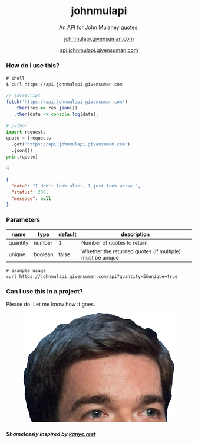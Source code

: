 <div align="center">

# johnmulapi

An API for John Mulaney quotes.

[johnmulapi.givensuman.com](https://johnmulapi.givensuman.com)

[api.johnmulapi.givensuman.com](https://api.johnmulapi.givensuman.com)

</div>

### How do I use this?

```shell
# shell
$ curl https://api.johnmulapi.givensuman.com
```

```javascript
// javascript
fetch('https://api.johnmulapi.givensuman.com')
   .then(res => res.json())
   .then(data => console.log(data);
```

```python
# python
import requests
quote = (requests
  .get('https://api.johnmulapi.givensuman.com')
  .json())
print(quote)
```

☟

```json
{
  "data": "I don't look older, I just look worse.",
  "status": 200,
  "message": null
}
```

### Parameters

| name     | type    | default | description                                              |
| -------- | ------- | ------- | -------------------------------------------------------- |
| quantity | number  | 1       | Number of quotes to return                               |
| unique   | boolean | false   | Whether the returned quotes (if multiple) must be unique |

```
# example usage
curl https://johnmulapi.givensuman.com/api?quantity=5&unique=true
```

### Can I use this in a project?

Please do. Let me know how it goes.

<p align="center">
<img alt="John Mulaney's Head" src='./assets/mulaney_head.png' />
</p>

##### Shamelessly inspired by [kanye.rest](https://kanye.rest/)

